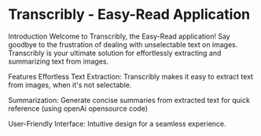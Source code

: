 # Transcribly - Easy-Read Application

Introduction
Welcome to Transcribly, the Easy-Read application! Say goodbye to the frustration of dealing with unselectable text on images. Transcribly is your ultimate solution for effortlessly extracting and summarizing text from images.

Features
Effortless Text Extraction: Transcribly makes it easy to extract text from images, when it's not selectable.

Summarization: Generate concise summaries from extracted text for quick reference (using openAi opensource code)

User-Friendly Interface: Intuitive design for a seamless experience.

